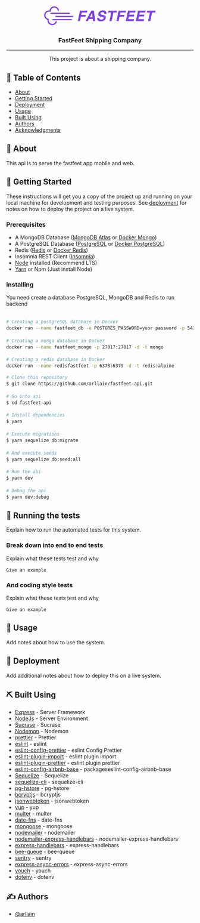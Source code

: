 <h1 align="center">
  <img alt="Fastfeet" title="Fastfeet" src=".github/logo.png" width="300px" />
</h1>

<h3 align="center">FastFeet Shipping Company</h3>

---

<p align="center"> This project is about a shipping company.
    <br> 
</p>

## 📝 Table of Contents

- [About](#about)
- [Getting Started](#getting_started)
- [Deployment](#deployment)
- [Usage](#usage)
- [Built Using](#built_using)
- [Authors](#authors)
- [Acknowledgments](#acknowledgement)

## 🧐 About <a name = "about"></a>

This api is to serve the fastfeet app mobile and web.

## 🏁 Getting Started <a name = "getting_started"></a>

These instructions will get you a copy of the project up and running on your local machine for development and testing purposes. See [deployment](#deployment) for notes on how to deploy the project on a live system.

### Prerequisites

- A MongoDB Database ([MongoDB Atlas](https://www.mongodb.com/cloud/atlas) or [Docker Mongo](https://hub.docker.com/_/mongo))
- A PostgreSQL Database ([PostgreSQL](https://www.postgresql.org/) or [Docker PostgreSQL](https://hub.docker.com/_/postgres))
- Redis ([Redis](https://https://redis.io/) or [Docker Redis](https://hub.docker.com/_/redis/))
- Insomnia REST Client ([Insomnia](https://insomnia.rest/download/))
- [Node](https://nodejs.org/en/) installed (Recommend LTS)
- [Yarn](https://yarnpkg.com/en/docs/install#debian-stable) or Npm (Just install Node)

### Installing

You need create a database PostgreSQL, MongoDB and Redis to run backend

```bash

# Creating a postgreSQL database in Docker
docker run --name fastfeet_db -e POSTGRES_PASSWORD=yuor password -p 5432:5432 -d postgres

# Creating a mongo database in Docker
docker run --name fastfeet_mongo -p 27017:27017 -d -t mongo

# Creating a redis database in Docker
docker run --name redisfastfeet -p 6378:6379 -d -t redis:alpine

```

```bash
# Clone this repository
$ git clone https://github.com/arllain/fastfeet-api.git

# Go into api
$ cd fastfeet-api

# Install dependencies
$ yarn

# Execute migrations
$ yarn sequelize db:migrate

# And execute seeds
$ yarn sequelize db:seed:all

# Run the api
$ yarn dev

# Debug the api
$ yarn dev:debug
```

## 🔧 Running the tests <a name = "tests"></a>

Explain how to run the automated tests for this system.

### Break down into end to end tests

Explain what these tests test and why

```
Give an example
```

### And coding style tests

Explain what these tests test and why

```
Give an example
```

## 🎈 Usage <a name="usage"></a>

Add notes about how to use the system.

## 🚀 Deployment <a name = "deployment"></a>

Add additional notes about how to deploy this on a live system.

## ⛏️ Built Using <a name = "built_using"></a>

- [Express](https://expressjs.com/) - Server Framework
- [NodeJs](https://nodejs.org/en/) - Server Environment
- [Sucrase](https://github.com/alangpierce/sucrase) - Sucrase
- [Nodemon](https://github.com/remy/nodemon/) - Nodemon
- [prettier](https://github.com/prettier/prettier) - Prettier
- [eslint](https://github.com/eslint/eslint/) - eslint
- [eslint-config-prettier](https://github.com/prettier/eslint-config-prettier) - eslint Config Prettier
- [eslint-plugin-import](https://github.com/benmosher/eslint-plugin-import) - eslint plugin import
- [eslint-plugin-prettier](https://github.com/prettier/eslint-plugin-prettier) - eslint plugin prettier
- [eslint-config-airbnb-base](https://github.com/airbnb/javascript/tree/master/packageseslint-config-airbnb-base) - packageseslint-config-airbnb-base
- [Sequelize](https://github.com/sequelize/sequelize/) - Sequelize
- [sequelize-cli](https://github.com/sequelize/cli/) - sequelize-cli
- [pg-hstore](https://github.com/scarney81/pg-hstore/) - pg-hstore
- [bcryptjs](https://github.com/dcodeIO/bcrypt.js) - bcryptjs
- [jsonwebtoken](https://github.com/auth0/node-jsonwebtoken) - jsonwebtoken
- [yup](https://github.com/jquense/yup) - yup
- [multer](https://github.com/expressjs/multer) - multer
- [date-fns](https://github.com/date-fns/date-fns) - date-fns
- [mongoose](https://github.com/Automattic/mongoose) - mongoose
- [nodemailer](https://github.com/nodemailer/nodemailer) - nodemailer
- [nodemailer-express-handlebars](https://github.com/yads/nodemailer-express-handlebars) - nodemailer-express-handlebars
- [express-handlebars](https://github.com/ericf/express-handlebars) - express-handlebars
- [bee-queue](https://github.com/bee-queue/bee-queue) - bee-queue
- [sentry](https://github.com/getsentry/sentry-javascript) - sentry
- [express-async-errors](https://github.com/davidbanham/express-async-errors) - express-async-errors
- [youch](https://github.com/poppinss/youch) - youch
- [dotenv](https://github.com/motdotla/dotenv) - dotenv

## ✍️ Authors <a name = "authors"></a>

- [@arllain](https://github.com/arllain)
